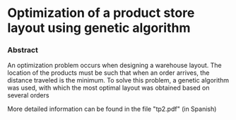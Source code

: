 # Optimization of a product store layout using genetic algorithm
### Abstract
An optimization problem occurs when designing a warehouse layout. The location of the products must be such that when an order arrives, the distance traveled is the minimum. To solve this problem, a genetic algorithm was used, with which the most optimal layout was obtained based on several orders

More detailed information can be found in the file "tp2.pdf" (in Spanish)
